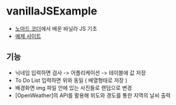 # vanillaJSExample

- [노마드 코더](https://nomadcoders.co)에서 배운 바닐라 JS 기초
- [예제 사이트](https://jysung1122.github.io/vanillaJSExample/)

## 기능
- 닉네임 입력하면 검사 -> 어플리케이션 -> 테이블에 값 저장
- To Do List 입력하면 위와 동일 ( 배열형태로 저장 )
- 배경화면 img 파일 안에 있는 사진들로 랜덤으로 변경
- [OpenWeather]의 API를 활용해 위도와 경도를 통한 지역의 날씨 출력
